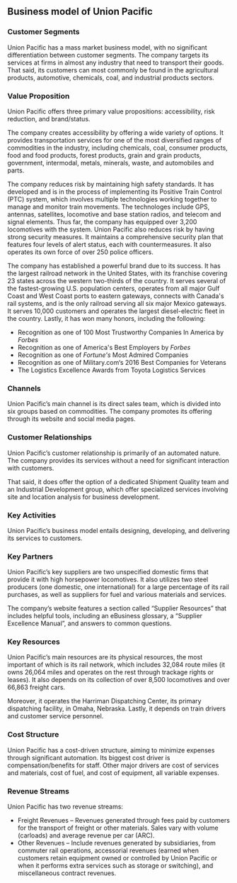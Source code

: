 Business model of Union Pacific
-------------------------------

 ### Customer Segments

 Union Pacific has a mass market business model, with no significant differentiation between customer segments. The company targets its services at firms in almost any industry that need to transport their goods. That said, its customers can most commonly be found in the agricultural products, automotive, chemicals, coal, and industrial products sectors.

 ### Value Proposition

 Union Pacific offers three primary value propositions: accessibility, risk reduction, and brand/status.

 The company creates accessibility by offering a wide variety of options. It provides transportation services for one of the most diversified ranges of commodities in the industry, including chemicals, coal, consumer products, food and food products, forest products, grain and grain products, government, intermodal, metals, minerals, waste, and automobiles and parts.

 The company reduces risk by maintaining high safety standards. It has developed and is in the process of implementing its Positive Train Control (PTC) system, which involves multiple technologies working together to manage and monitor train movements. The technologes include GPS, antennas, satellites, locomotive and base station radios, and telecom and signal elements. Thus far, the company has equipped over 3,200 locomotives with the system. Union Pacific also reduces risk by having strong security measures. It maintains a comprehensive security plan that features four levels of alert status, each with countermeasures. It also operates its own force of over 250 police officers.

 The company has established a powerful brand due to its success. It has the largest railroad network in the United States, with its franchise covering 23 states across the western two-thirds of the country. It serves several of the fastest-growing U.S. population centers, operates from all major Gulf Coast and West Coast ports to eastern gateways, connects with Canada's rail systems, and is the only railroad serving all six major Mexico gateways. It serves 10,000 customers and operates the largest diesel-electric fleet in the country. Lastly, it has won many honors, including the following:

  * Recognition as one of 100 Most Trustworthy Companies In America by *Forbes*
 * Recognition as one of America's Best Employers by *Forbes*
 * Recognition as one of *Fortune's* Most Admired Companies
 * Recognition as one of Military.com‘s 2016 Best Companies for Veterans
 * The Logistics Excellence Awards from Toyota Logistics Services
  ### Channels

 Union Pacific’s main channel is its direct sales team, which is divided into six groups based on commodities. The company promotes its offering through its website and social media pages.

 ### Customer Relationships

 Union Pacific’s customer relationship is primarily of an automated nature. The company provides its services without a need for significant interaction with customers.

 That said, it does offer the option of a dedicated Shipment Quality team and an Industrial Development group, which offer specialized services involving site and location analysis for business development.

 ### Key Activities

 Union Pacific’s business model entails designing, developing, and delivering its services to customers.

 ### Key Partners

 Union Pacific’s key suppliers are two unspecified domestic firms that provide it with high horsepower locomotives. It also utilizes two steel producers (one domestic, one international) for a large percentage of its rail purchases, as well as suppliers for fuel and various materials and services.

 The company’s website features a section called “Supplier Resources” that includes helpful tools, including an eBusiness glossary, a “Supplier Excellence Manual”, and answers to common questions.

 ### Key Resources

 Union Pacific’s main resources are its physical resources, the most important of which is its rail network, which includes 32,084 route miles (it owns 26,064 miles and operates on the rest through trackage rights or leases). It also depends on its collection of over 8,500 locomotives and over 66,863 freight cars.

 Moreover, it operates the Harriman Dispatching Center, its primary dispatching facility, in Omaha, Nebraska. Lastly, it depends on train drivers and customer service personnel.

 ### Cost Structure

 Union Pacific has a cost-driven structure, aiming to minimize expenses through significant automation. Its biggest cost driver is compensation/benefits for staff. Other major drivers are cost of services and materials, cost of fuel, and cost of equipment, all variable expenses.

 ### Revenue Streams

 Union Pacific has two revenue streams:

  * Freight Revenues – Revenues generated through fees paid by customers for the transport of freight or other materials. Sales vary with volume (carloads) and average revenue per car (ARC).
 * Other Revenues – Include revenues generated by subsidiaries, from commuter rail operations, accessorial revenues (earned when customers retain equipment owned or controlled by Union Pacific or when it performs extra services such as storage or switching), and miscellaneous contract revenues.